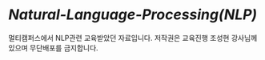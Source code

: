 # ***Natural-Language-Processing(NLP)***
멀티캠퍼스에서 NLP관련 교육받았던 자료입니다. 저작권은 교육진행 조성현 강사님께 있으며 무단배포를 금지합니다.

